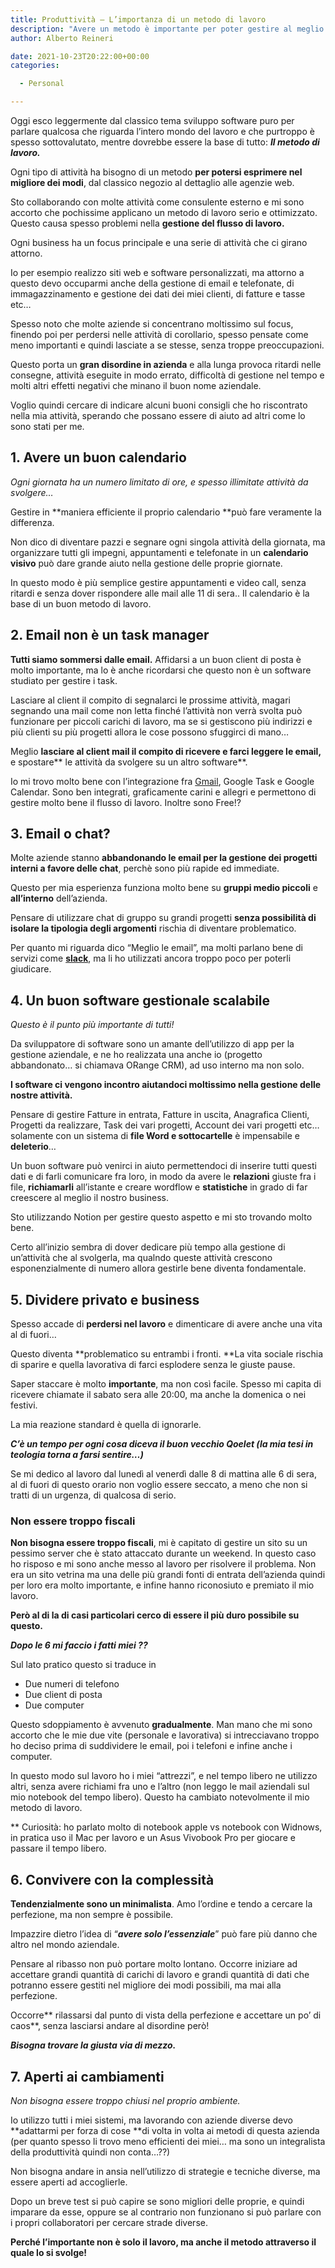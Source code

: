 ```yaml
---
title: Produttività – L’importanza di un metodo di lavoro
description: "Avere un metodo è importante per poter gestire al meglio il proprio lavoro. Vi racconto il mio metodo."
author: Alberto Reineri

date: 2021-10-23T20:22:00+00:00
categories:

  - Personal

---
```

Oggi esco leggermente dal classico tema sviluppo software puro per parlare qualcosa che riguarda l’intero mondo del lavoro e che purtroppo è spesso sottovalutato, mentre dovrebbe essere la base di tutto: _**Il metodo di lavoro.**_

Ogni tipo di attività ha bisogno di un metodo **per potersi esprimere nel migliore dei modi**, dal classico negozio al dettaglio alle agenzie web.

Sto collaborando con molte attività come consulente esterno e mi sono accorto che pochissime applicano un metodo di lavoro serio e ottimizzato. Questo causa spesso problemi nella **gestione del flusso di lavoro.**

Ogni business ha un focus principale e una serie di attività che ci girano attorno.

Io per esempio realizzo siti web e software personalizzati, ma attorno a questo devo occuparmi anche della gestione di email e telefonate, di immagazzinamento e gestione dei dati dei miei clienti, di fatture e tasse etc…

Spesso noto che molte aziende si concentrano moltissimo sul focus, finendo poi per perdersi nelle attività di corollario, spesso pensate come meno importanti e quindi lasciate a se stesse, senza troppe preoccupazioni.

Questo porta un **gran disordine in azienda** e alla lunga provoca ritardi nelle consegne, attività eseguite in modo errato, difficoltà di gestione nel tempo e molti altri effetti negativi che minano il buon nome aziendale.

Voglio quindi cercare di indicare alcuni buoni consigli che ho riscontrato nella mia attività, sperando che possano essere di aiuto ad altri come lo sono stati per me.

## 1. Avere un buon calendario

_Ogni giornata ha un numero limitato di ore, e spesso illimitate attività da svolgere…_

Gestire in **maniera efficiente il proprio calendario **può fare veramente la differenza.

Non dico di diventare pazzi e segnare ogni singola attività della giornata, ma organizzare tutti gli impegni, appuntamenti e telefonate in un **calendario visivo** può dare grande aiuto nella gestione delle proprie giornate.

In questo modo è più semplice gestire appuntamenti e video call, senza ritardi e senza dover rispondere alle mail alle 11 di sera.. Il calendario è la base di un buon metodo di lavoro.

## 2. Email non è un task manager

**Tutti siamo sommersi dalle email.** Affidarsi a un buon client di posta è molto importante, ma lo è anche ricordarsi che questo non è un software studiato per gestire i task.

Lasciare al client il compito di segnalarci le prossime attività, magari segnando una mail come non letta finché l’attività non verrà svolta può funzionare per piccoli carichi di lavoro, ma se si gestiscono più indirizzi e più clienti su più progetti allora le cose possono sfuggirci di mano…

Meglio **lasciare al client mail il compito di ricevere e farci leggere le email,** e spostare** le attività da svolgere su un altro software**.

Io mi trovo molto bene con l’integrazione fra <a href="https://mail.google.com/mail/u/0/" target="_blank" rel="noreferrer noopener">Gmail</a>, Google Task e Google Calendar. Sono ben integrati, graficamente carini e allegri e permettono di gestire molto bene il flusso di lavoro. Inoltre sono Free!?

## 3. Email o chat?

Molte aziende stanno **abbandonando le email per la gestione dei progetti interni a favore delle chat**, perchè sono più rapide ed immediate.

Questo per mia esperienza funziona molto bene su **gruppi medio piccoli** e **all’interno** dell’azienda.

Pensare di utilizzare chat di gruppo su grandi progetti **senza possibilità di isolare la tipologia degli argomenti** rischia di diventare problematico.

Per quanto mi riguarda dico “Meglio le email”, ma molti parlano bene di servizi come **<a href="https://slack.com/intl/it-it/" target="_blank" rel="noreferrer noopener">slack</a>**, ma li ho utilizzati ancora troppo poco per poterli giudicare.

## 4. Un buon software gestionale scalabile

_Questo è il punto più importante di tutti!_

Da sviluppatore di software sono un amante dell’utilizzo di app per la gestione aziendale, e ne ho realizzata una anche io (progetto abbandonato&#8230; si chiamava ORange CRM), ad uso interno ma non solo.

**I software ci vengono incontro aiutandoci moltissimo nella gestione delle nostre attività.**

Pensare di gestire Fatture in entrata, Fatture in uscita, Anagrafica Clienti, Progetti da realizzare, Task dei vari progetti, Account dei vari progetti etc… solamente con un sistema di **file Word e sottocartelle** è impensabile e **deleterio**…

Un buon software può venirci in aiuto permettendoci di inserire tutti questi dati e di farli comunicare fra loro, in modo da avere le **relazioni** giuste fra i file, **richiamarli** all’istante e creare wordflow e **statistiche** in grado di far creescere al meglio il nostro business.

Sto utilizzando Notion per gestire questo aspetto e mi sto trovando molto bene.

Certo all’inizio sembra di dover dedicare più tempo alla gestione di un’attività che al svolgerla, ma qualndo queste attività crescono esponenzialmente di numero allora gestirle bene diventa fondamentale.

## 5. Dividere privato e business

Spesso accade di **perdersi nel lavoro** e dimenticare di avere anche una vita al di fuori…

Questo diventa **problematico su entrambi i fronti. **La vita sociale rischia di sparire e quella lavorativa di farci esplodere senza le giuste pause.

Saper staccare è molto **importante**, ma non così facile. Spesso mi capita di ricevere chiamate il sabato sera alle 20:00, ma anche la domenica o nei festivi.

La mia reazione standard è quella di ignorarle.

_**C’è un tempo per ogni cosa diceva il buon vecchio Qoelet (la mia tesi in teologia torna a farsi sentire…)**_

Se mi dedico al lavoro dal lunedì al venerdì dalle 8 di mattina alle 6 di sera, al di fuori di questo orario non voglio essere seccato, a meno che non si tratti di un urgenza, di qualcosa di serio.

### Non essere troppo fiscali

**Non bisogna essere troppo fiscali**, mi è capitato di gestire un sito su un pessimo server che è stato attaccato durante un weekend. In questo caso ho risposo e mi sono anche messo al lavoro per risolvere il problema. Non era un sito vetrina ma una delle più grandi fonti di entrata dell’azienda quindi per loro era molto importante, e infine hanno riconosiuto e premiato il mio lavoro.

**Però al di la di casi particolari cerco di essere il più duro possibile su questo.**

_**Dopo le 6 mi faccio i fatti miei ??**_

Sul lato pratico questo si traduce in

  * Due numeri di telefono
  * Due client di posta
  * Due computer

Questo sdoppiamento è avvenuto **gradualmente**. Man mano che mi sono accorto che le mie due vite (personale e lavorativa) si intrecciavano troppo ho deciso prima di suddividere le email, poi i telefoni e infine anche i computer.

In questo modo sul lavoro ho i miei “attrezzi”, e nel tempo libero ne utilizzo altri, senza avere richiami fra uno e l’altro (non leggo le mail aziendali sul mio notebook del tempo libero). Questo ha cambiato notevolmente il mio metodo di lavoro.

** Curiosità: ho parlato molto di notebook apple vs notebook con Widnows, in pratica uso il Mac per lavoro e un Asus Vivobook Pro per giocare e passare il tempo libero.

## 6. Convivere con la complessità

**Tendenzialmente sono un minimalista**. Amo l’ordine e tendo a cercare la perfezione, ma non sempre è possibile.

Impazzire dietro l’idea di “_**avere solo l’essenziale**_” può fare più danno che altro nel mondo aziendale.

Pensare al ribasso non può portare molto lontano. Occorre iniziare ad accettare grandi quantità di carichi di lavoro e grandi quantità di dati che potranno essere gestiti nel migliore dei modi possibili, ma mai alla perfezione.

Occorre** rilassarsi dal punto di vista della perfezione e accettare un po’ di caos**, senza lasciarsi andare al disordine però!

_**Bisogna trovare la giusta via di mezzo.**_

## 7. Aperti ai cambiamenti

_Non bisogna essere troppo chiusi nel proprio ambiente._

Io utilizzo tutti i miei sistemi, ma lavorando con aziende diverse devo **adattarmi per forza di cose **di volta in volta ai metodi di questa azienda (per quanto spesso li trovo meno efficienti dei miei… ma sono un integralista della produttività quindi non conta…??)

Non bisogna andare in ansia nell’utilizzo di strategie e tecniche diverse, ma essere aperti ad accoglierle.

Dopo un breve test si può capire se sono migliori delle proprie, e quindi imparare da esse, oppure se al contrario non funzionano si può parlare con i propri collaboratori per cercare strade diverse.

**Perché l’importante non è solo il lavoro, ma anche il metodo attraverso il quale lo si svolge!**